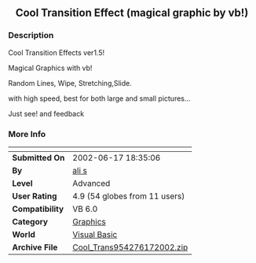 ﻿<div align="center">

## Cool Transition Effect \(magical graphic by vb\!\)


</div>

### Description

Cool Transition Effects ver1.5!

Magical Graphics with vb!

Random Lines, Wipe, Stretching,Slide.

with high speed, best for both large and small pictures...

Just see! and feedback
 
### More Info
 


<span>             |<span>
---                |---
**Submitted On**   |2002-06-17 18:35:06
**By**             |[ali s](https://github.com/Planet-Source-Code/PSCIndex/blob/master/ByAuthor/ali-s.md)
**Level**          |Advanced
**User Rating**    |4.9 (54 globes from 11 users)
**Compatibility**  |VB 6\.0
**Category**       |[Graphics](https://github.com/Planet-Source-Code/PSCIndex/blob/master/ByCategory/graphics__1-46.md)
**World**          |[Visual Basic](https://github.com/Planet-Source-Code/PSCIndex/blob/master/ByWorld/visual-basic.md)
**Archive File**   |[Cool\_Trans954276172002\.zip](https://github.com/Planet-Source-Code/ali-s-cool-transition-effect-magical-graphic-by-vb__1-35949/archive/master.zip)








